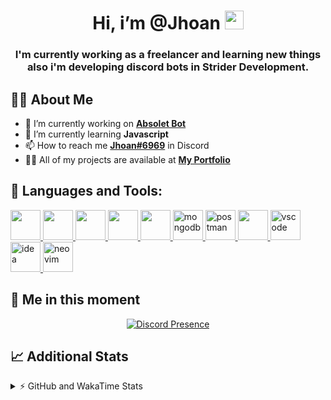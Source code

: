 <h1 align="center">Hi, i’m @Jhoan <img src="https://i.imgur.com/ILVRpZm.gif" width="30px"></h1>
<h3 align="center">I'm currently working as a freelancer and learning new things also i'm developing discord bots in Strider Development.</h3>

## 🙋‍♂️ About Me

- 🔭 I’m currently working on **[Absolet Bot](https://strider.cloud)**
- 🌱 I’m currently learning **Javascript**
- 📫 How to reach me **[Jhoan#6969](https://jhoan.monster/)** in Discord
- 👨‍💻 All of my projects are available at **[My Portfolio](https://jhoan.monster)**

## 🚀 Languages and Tools:
<p align="left"> 
    <a href="https://developer.mozilla.org/en-US/docs/Web/JavaScript" target="_blank"> <img src="https://img.icons8.com/color/48/000000/javascript.png" width="48" height="48"/> </a> 
    <a href="https://www.w3.org/html/" target="_blank"> <img src="https://img.icons8.com/color/48/000000/html-5.png" width="48" height="48"/> </a> 
    <a href="https://www.w3schools.com/css/" target="_blank"> <img src="https://img.icons8.com/color/48/000000/css3.png" width="48" height="48"/> </a> 
    <a href="https://getbootstrap.com" target="_blank"> <img src="https://img.icons8.com/color/48/000000/bootstrap.png" width="48" height="48"/> </a> 
    <a href="https://nodejs.org" target="_blank"> <img src="https://i.imgur.com/XX8lvL7.png" width="48" height="48"/> </a> 
    <a href="https://www.mongodb.com/" target="_blank"> <img src="https://i.imgur.com/nRtS3AN.png" alt="mongodb" width="48" height="48"/> </a> 
    <a href="https://postman.com" target="_blank"> <img src="https://www.vectorlogo.zone/logos/getpostman/getpostman-icon.svg" alt="postman" width="48" height="48"/> </a>   
    <a href="https://git-scm.com/" target="_blank"> <img src="https://img.icons8.com/color/48/000000/git.png" width="48" height="48"/> </a> 
    <a href="https://code.visualstudio.com" target="_blank" > <img src="https://upload.wikimedia.org/wikipedia/commons/thumb/9/9a/Visual_Studio_Code_1.35_icon.svg/2048px-Visual_Studio_Code_1.35_icon.svg.png" alt="vscode" width="48" height="48"> </a>
    <a href="https://www.jetbrains.com/es-es/idea/" target="_blank" > <img src="https://resources.jetbrains.com/storage/products/intellij-idea/img/meta/intellij-idea_logo_300x300.png" alt="idea" width="48" height="48"> </a>
    <a href="https://neovim.io" target="_blank"> <img src="https://icons.iconarchive.com/icons/papirus-team/papirus-apps/512/nvim-icon.png" alt="neovim" width="48" height="48"/> </a>
</p>
  
## 👤 Me in this moment
<p align="center">
    <a href="https://discord.com/users/852617426591154177" target="_blank" rel="nofollow">
        <img src="https://lanyard-profile-readme.vercel.app/api/852617426591154177?idleMessage=Probably%20coding%20Absolet..." alt="Discord Presence" align="center">
    </a>
</p>

## 📈 Additional Stats
<details>
    <summary>⚡ GitHub and WakaTime Stats</summary>
    <br/>

<!--START_SECTION:waka-->
![Code Time](http://img.shields.io/badge/Code%20Time-66%20hrs%2055%20mins-blue)

**🐱 My GitHub Data** 

> 🏆 343 Contributions in the Year 2022
 > 
> 📦 18.8 kB Used in GitHub's Storage 
 > 
> 💼 Opted to Hire
 > 
> 📜 4 Public Repositories 
 > 
> 🔑 11 Private Repositories  
 > 
**I'm an Early 🐤** 

```text
🌞 Morning    29 commits     ██░░░░░░░░░░░░░░░░░░░░░░░   8.15% 
🌆 Daytime    153 commits    ██████████░░░░░░░░░░░░░░░   42.98% 
🌃 Evening    142 commits    ██████████░░░░░░░░░░░░░░░   39.89% 
🌙 Night      32 commits     ██░░░░░░░░░░░░░░░░░░░░░░░   8.99%

```
📅 **I'm Most Productive on Saturday** 

```text
Monday       59 commits     ████░░░░░░░░░░░░░░░░░░░░░   16.57% 
Tuesday      25 commits     █░░░░░░░░░░░░░░░░░░░░░░░░   7.02% 
Wednesday    68 commits     ████░░░░░░░░░░░░░░░░░░░░░   19.1% 
Thursday     20 commits     █░░░░░░░░░░░░░░░░░░░░░░░░   5.62% 
Friday       18 commits     █░░░░░░░░░░░░░░░░░░░░░░░░   5.06% 
Saturday     106 commits    ███████░░░░░░░░░░░░░░░░░░   29.78% 
Sunday       60 commits     ████░░░░░░░░░░░░░░░░░░░░░   16.85%

```


📊 **This Week I Spent My Time On** 

```text
⌚︎ Time Zone: America/Bogota

💬 Programming Languages: 
JavaScript               26 hrs 37 mins      ███████████████████████░░   92.0% 
EJS                      34 mins             ░░░░░░░░░░░░░░░░░░░░░░░░░   2.01% 
Python                   34 mins             ░░░░░░░░░░░░░░░░░░░░░░░░░   1.96% 
YAML                     27 mins             ░░░░░░░░░░░░░░░░░░░░░░░░░   1.6% 
JSON                     25 mins             ░░░░░░░░░░░░░░░░░░░░░░░░░   1.49%

🔥 Editors: 
VS Code                  28 hrs 54 mins      █████████████████████████   99.92% 
Neovim                   1 min               ░░░░░░░░░░░░░░░░░░░░░░░░░   0.08%

🐱‍💻 Projects: 
Moon Bot                 23 hrs 1 min        ████████████████████░░░░░   79.61% 
Cisco Bot                2 hrs 5 mins        █░░░░░░░░░░░░░░░░░░░░░░░░   7.26% 
Absolet Bot              2 hrs 4 mins        █░░░░░░░░░░░░░░░░░░░░░░░░   7.15% 
Nasgar Bot               1 hr                ░░░░░░░░░░░░░░░░░░░░░░░░░   3.47% 
cisco                    22 mins             ░░░░░░░░░░░░░░░░░░░░░░░░░   1.28%

💻 Operating System: 
Linux                    28 hrs 55 mins      █████████████████████████   100.0%

```

**I Mostly Code in JavaScript** 

```text
JavaScript               8 repos             ████████████████░░░░░░░░░   66.67% 
Java                     2 repos             ████░░░░░░░░░░░░░░░░░░░░░   16.67% 
SCSS                     1 repo              ██░░░░░░░░░░░░░░░░░░░░░░░   8.33% 
TypeScript               1 repo              ██░░░░░░░░░░░░░░░░░░░░░░░   8.33%

```



 Last Updated on 06/05/2022 22:13:25 UTC
<!--END_SECTION:waka-->
</details>
